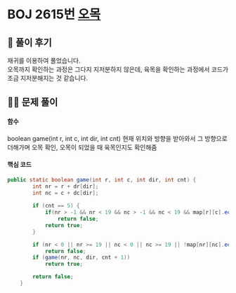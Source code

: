 # BOJ 2615번 [오목](https://www.acmicpc.net/problem/2615)

## 🌈 풀이 후기

재귀를 이용하여 풀었습니다. <br>
오목까지 확인하는 과정은 그다지 지저분하지 않은데, 육목을 확인하는 과정에서 코드가 조금 지저분해지는 것 같습니다.

## 👩‍🏫 문제 풀이

#### 함수

boolean game(int r, int c, int dir, int cnt) 현재 위치와 방향을 받아와서 그 방향으로 더해가며 오목 확인, 오목이 되었을 때 육목인지도 확인해줌

#### 핵심 코드
```java
public static boolean game(int r, int c, int dir, int cnt) {
        int nr = r + dr[dir];
        int nc = c + dc[dir];
        
        if (cnt == 5) {
            if(nr > -1 && nr < 19 && nc > -1 && nc < 19 && map[r][c].equals(map[nr][nc]))//육목확인
                return false;
            return true;
        }

        if (nr < 0 || nr >= 19 || nc < 0 || nc >= 19 || !map[nr][nc].equals(map[r][c]))
            return false;
        if (game(nr, nc, dir, cnt + 1))
            return true;

        return false;
    }
```

